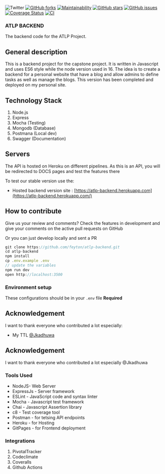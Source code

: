 ![Twitter](https://img.shields.io/twitter/url?style=social&url=https%3A%2F%2Ftwitter.com%2Ffeytonf) [![GitHub forks](https://img.shields.io/github/forks/feyton/atlp-backend?style=social)](https://github.com/feyton/atlp-backend/network) [![Maintainability](https://api.codeclimate.com/v1/badges/a17c4a38e6fb7e73a3f1/maintainability)](https://codeclimate.com/github/feyton/atlp-backend/maintainability) [![GitHub stars](https://img.shields.io/github/stars/feyton/atlp-backend)](https://github.com/feyton/atlp-backend/stargazers) [![GitHub issues](https://img.shields.io/github/issues/feyton/atlp-backend)](https://github.com/feyton/atlp-backend/issues) [![Coverage Status](https://coveralls.io/repos/github/feyton/atlp-backend/badge.svg?branch=main)](https://coveralls.io/github/feyton/atlp-backend?branch=main) [![CI](https://github.com/feyton/atlp-backend/actions/workflows/main.yml/badge.svg?branch=main)](https://github.com/feyton/atlp-backend/actions/workflows/main.yml)
### ATLP BACKEND
The backend code for the ATLP Project.

## General description
This is a backend project for the capstone project.
It is written in Javascript and uses ES6 style while the node version used in 16. The idea is to create a backend for a personal website that have a blog and allow admins to define tasks as well as manage the blogs. This version has been completed and deployed on my personal site.

## Technology Stack
1. Node.js
2. Express
3. Mocha (Testing)
4. Mongodb (Database)
5. Postmana (Local dev)
6. Swagger (Documentation)
## Servers

The API is hosted on Heroku on different pipelines.
As this is an API, you will be redirected to DOCS pages and test the features there

To test our stable version use the:
- Hosted backend version site : [https://atlp-backend.herokuapp.com](https://atlp-backend.herokuapp.com/)


## How to contribute
Give us your review and comments? Check the features in development and give your 
comments on the active pull requests on GitHub

Or you can just develop locally and sent a PR

```js
git clone https://github.com/feyton/atlp-backend.git
cd atlp-backend
npm install
cp .env.example .env 
// update the variables
npm run dev
open http://localhost:3500

```

### Environment setup
These configurations should be in your `.env` file
**Required**
</hr>

## Acknowledgement
I want to thank everyone who contributed a lot especially:
- My TTL [@Jkadhuwa](https://github.com/Jkadhuwa/jkadhuwa)

## Acknowledgement
I want to thank everyone who contributed a lot especially @Jkadhuwa
### Tools Used
- NodeJS- Web Server
- ExpressJs - Server framework
- ESLint - JavaScript code and syntax linter
- Mocha - Javascript test framework
- Chai - Javascript Assertion library
- c8 - Test coverage tool
- Postman - for tetsing API endpoints
- Heroku - for Hosting
- GitPages - for Frontend deployment
### Integrations
1. PivotalTracker
2. Codeclimate
3. Coveralls
4. Github Actions


